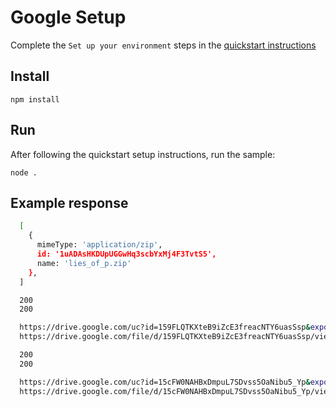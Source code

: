 # Google Setup

Complete the `Set up your environment` steps in the [quickstart instructions](https://developers.google.com/drive/v3/web/quickstart/nodejs)

## Install

`npm install`

## Run

After following the quickstart setup instructions, run the sample:

`node .`

## Example response

```bash
  [
    {
      mimeType: 'application/zip',
      id: '1uADAsHKDUpUGGwHq3scbYxMj4F3TvtS5',
      name: 'lies_of_p.zip'
    },
  ]

  200
  200

  https://drive.google.com/uc?id=159FLQTKXteB9iZcE3freacNTY6uasSsp&export=download
  https://drive.google.com/file/d/159FLQTKXteB9iZcE3freacNTY6uasSsp/view?usp=drivesdk

  200
  200

  https://drive.google.com/uc?id=15cFW0NAHBxDmpuL7SDvss5OaNibu5_Yp&export=download
  https://drive.google.com/file/d/15cFW0NAHBxDmpuL7SDvss5OaNibu5_Yp/view?usp=drivesdk
```
